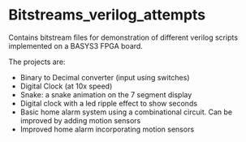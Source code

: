 # Bitstreams_verilog_attempts
 
Contains bitstream files for demonstration of different verilog scripts implemented on a BASYS3 FPGA board. 

The projects are:
- Binary to Decimal converter (input using switches)
- Digital Clock (at 10x speed)
- Snake: a snake animation on the 7 segment display
- Digital clock with a led ripple effect to show seconds
- Basic home alarm system using a combinational circuit. Can be improved by adding motion sensors
- Improved home alarm incorporating motion sensors
